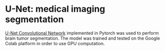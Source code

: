 # U-Net: medical imaging segmentation   

[U-Net Convolutional Network](https://arxiv.org/pdf/1505.04597.pdf ) implemented in Pytorch was used to perform brain tumor segmentation. The model was trained and tested on the Google Colab platform in order to use GPU computation.


 

